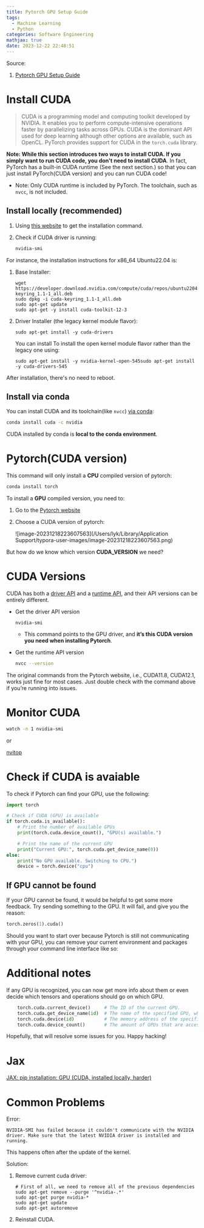 ```yaml
---
title: Pytorch GPU Setup Guide
tags:
  - Machine Learning
  - Python
categories: Software Engineering
mathjax: true
date: 2023-12-22 22:48:51
---
```



Source:

1. [Pytorch GPU Setup Guide](https://mct-master.github.io/machine-learning/2023/04/25/olivegr-pytorch-gpu.html)

<!--more-->

# Install CUDA

> CUDA is a programming model and computing toolkit developed by NVIDIA.  It enables you to perform compute-intensive operations faster by  parallelizing tasks across GPUs. CUDA is the dominant API used for deep  learning although other options are available, such as OpenCL. PyTorch  provides support for CUDA in the `torch.cuda` library. 



**Note: While this section introduces two ways to install CUDA. If you simply want to run CUDA code, you don't need to install CUDA**. In fact, PyTorch has a built-in CUDA runtime (See the next section.) so that you can just install PyTorch(CUDA version) and you can run CUDA code! 

* Note: Only CUDA runtime is included by PyTorch. The toolchain, such as `nvcc`, is not included.

## Install locally (recommended)

1. Using [this website](https://developer.nvidia.com/cuda-downloads) to get the installation command.

2. Check if CUDA driver is running:

   ```sh
   nvidia-smi
   ```

For instance, the installation instructions for x86_64 Ubuntu22.04 is:

1. Base Installer:

   ```
   wget https://developer.download.nvidia.com/compute/cuda/repos/ubuntu2204/x86_64/cuda-keyring_1.1-1_all.deb
   sudo dpkg -i cuda-keyring_1.1-1_all.deb
   sudo apt-get update
   sudo apt-get -y install cuda-toolkit-12-3
   ```

2. Driver Installer (the legacy kernel module flavor):

   ```
   sudo apt-get install -y cuda-drivers
   ```

   You can install To install the open kernel module flavor rather than the legacy one using:

   ```
   sudo apt-get install -y nvidia-kernel-open-545sudo apt-get install -y cuda-drivers-545
   ```

After installation, there's no need to reboot.

## Install via conda

You can install CUDA and its toolchain(like `nvcc`) [via conda](https://docs.nvidia.com/cuda/cuda-installation-guide-microsoft-windows/index.html?highlight=conda#conda-overview):

```sh
conda install cuda -c nvidia
```

CUDA installed by conda is **local to the conda environment**.



# Pytorch(CUDA version)

This command will only install a **CPU** compiled version of pytorch:

```sh
conda install torch
```



To install a **GPU** compiled version, you need to:

1. Go to the [Pytorch website](https://pytorch.org/get-started/locally/)

2. Choose a CUDA version of pytorch:

   ![image-20231218223607563](/Users/lyk/Library/Application Support/typora-user-images/image-20231218223607563.png)



But how do we know which version **CUDA_VERSION** we need?

# CUDA Versions

CUDA has both a <u>driver API</u> and a <u>runtime API</u>, and their API versions can be entirely different. 



* Get the driver API version

  ```shell
  nvidia-smi
  ```

  * This command points to the GPU  driver, and **it’s this CUDA version you need when installing Pytorch**.

* Get the runtime API version

  ```sh
  nvcc --version
  ```

The original commands from the Pytorch website, i.e., CUDA11.8, CUDA12.1, works just fine for most cases. Just double check with the command above if you’re  running into issues.

# Monitor CUDA

```sh
watch -n 1 nvidia-smi
```

or

[nvitop](https://github.com/XuehaiPan/nvitop?tab=readme-ov-file)



# Check if CUDA is avaiable

To check if Pytorch can find your GPU, use the following:

```python
import torch

# Check if CUDA (GPU) is available
if torch.cuda.is_available():
    # Print the number of available GPUs
    print(torch.cuda.device_count(), "GPU(s) available.")

    # Print the name of the current GPU
    print("Current GPU:", torch.cuda.get_device_name(0))
else:
    print("No GPU available. Switching to CPU.")
    device = torch.device("cpu")
```

## If GPU cannot be found

If your GPU cannot be found, it would be helpful to get some more feedback. Try  sending something to the GPU. It will fail, and give you the reason:

```python
torch.zeros(1).cuda()
```

Should you want to start over because Pytorch is still not  communicating with your GPU, you can remove your current environment and packages through your command line interface like so:

# Additional notes

If any GPU is recognized, you can now get more info about them or  even decide which tensors and operations should go on which GPU.

```python
    torch.cuda.current_device()     # The ID of the current GPU.
    torch.cuda.get_device_name(id)  # The name of the specified GPU, where id is an integer.
    torch.cuda.device(id)           # The memory address of the specified GPU, where id is an integer.
    torch.cuda.device_count()       # The amount of GPUs that are accessible.
```

Hopefully, that will resolve some issues for you. Happy hacking!

# Jax



[JAX: pip installation: GPU (CUDA, installed locally, harder)](https://jax.readthedocs.io/en/latest/installation.html)

# Common Problems

Error:

```
NVIDIA-SMI has failed because it couldn't communicate with the NVIDIA driver. Make sure that the latest NVIDIA driver is installed and running.
```

This happens often after the update of the kernel.



Solution:

1. Remove current cuda driver:

   ```
   # First of all, we need to remove all of the previous dependencies
   sudo apt-get remove --purge '^nvidia-.*'
   sudo apt-get purge nvidia-*
   sudo apt-get update
   sudo apt-get autoremove
   ```

2. Reinstall CUDA.

